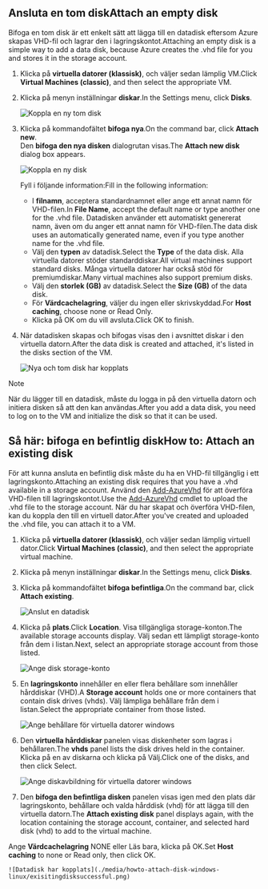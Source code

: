 


## <a name="attach-an-empty-disk"></a><span data-ttu-id="74e53-101">Ansluta en tom disk</span><span class="sxs-lookup"><span data-stu-id="74e53-101">Attach an empty disk</span></span>
<span data-ttu-id="74e53-102">Bifoga en tom disk är ett enkelt sätt att lägga till en datadisk eftersom Azure skapas VHD-fil och lagrar den i lagringskontot.</span><span class="sxs-lookup"><span data-stu-id="74e53-102">Attaching an empty disk is a simple way to add a data disk, because Azure creates the .vhd file for you and stores it in the storage account.</span></span>

1. <span data-ttu-id="74e53-103">Klicka på **virtuella datorer (klassisk)**, och väljer sedan lämplig VM.</span><span class="sxs-lookup"><span data-stu-id="74e53-103">Click **Virtual Machines (classic)**, and then select the appropriate VM.</span></span>

2. <span data-ttu-id="74e53-104">Klicka på menyn inställningar **diskar**.</span><span class="sxs-lookup"><span data-stu-id="74e53-104">In the Settings menu, click **Disks**.</span></span>

   ![Koppla en ny tom disk](./media/howto-attach-disk-windows-linux/menudisksattachnew.png)

3. <span data-ttu-id="74e53-106">Klicka på kommandofältet **bifoga nya**.</span><span class="sxs-lookup"><span data-stu-id="74e53-106">On the command bar, click **Attach new**.</span></span>  
    <span data-ttu-id="74e53-107">Den **bifoga den nya disken** dialogrutan visas.</span><span class="sxs-lookup"><span data-stu-id="74e53-107">The **Attach new disk** dialog box appears.</span></span>

    ![Koppla en ny disk](./media/howto-attach-disk-windows-linux/newdiskdetail.png)

    <span data-ttu-id="74e53-109">Fyll i följande information:</span><span class="sxs-lookup"><span data-stu-id="74e53-109">Fill in the following information:</span></span>
    - <span data-ttu-id="74e53-110">I **filnamn**, acceptera standardnamnet eller ange ett annat namn för VHD-filen.</span><span class="sxs-lookup"><span data-stu-id="74e53-110">In **File Name**, accept the default name or type another one for the .vhd file.</span></span> <span data-ttu-id="74e53-111">Datadisken använder ett automatiskt genererat namn, även om du anger ett annat namn för VHD-filen.</span><span class="sxs-lookup"><span data-stu-id="74e53-111">The data disk uses an automatically generated name, even if you type another name for the .vhd file.</span></span>
    - <span data-ttu-id="74e53-112">Välj den **typen** av datadisk.</span><span class="sxs-lookup"><span data-stu-id="74e53-112">Select the **Type** of the data disk.</span></span> <span data-ttu-id="74e53-113">Alla virtuella datorer stöder standarddiskar.</span><span class="sxs-lookup"><span data-stu-id="74e53-113">All virtual machines support standard disks.</span></span> <span data-ttu-id="74e53-114">Många virtuella datorer har också stöd för premiumdiskar.</span><span class="sxs-lookup"><span data-stu-id="74e53-114">Many virtual machines also support premium disks.</span></span>
    - <span data-ttu-id="74e53-115">Välj den **storlek (GB)** av datadisk.</span><span class="sxs-lookup"><span data-stu-id="74e53-115">Select the **Size (GB)** of the data disk.</span></span>
    - <span data-ttu-id="74e53-116">För **Värdcachelagring**, väljer du ingen eller skrivskyddad.</span><span class="sxs-lookup"><span data-stu-id="74e53-116">For **Host caching**, choose none or Read Only.</span></span>
    - <span data-ttu-id="74e53-117">Klicka på OK om du vill avsluta.</span><span class="sxs-lookup"><span data-stu-id="74e53-117">Click OK to finish.</span></span>

4. <span data-ttu-id="74e53-118">När datadisken skapas och bifogas visas den i avsnittet diskar i den virtuella datorn.</span><span class="sxs-lookup"><span data-stu-id="74e53-118">After the data disk is created and attached, it's listed in the disks section of the VM.</span></span>

   ![Nya och tom disk har kopplats](./media/howto-attach-disk-windows-linux/newdiskemptysuccessful.png)

> [!NOTE]
> <span data-ttu-id="74e53-120">När du lägger till en datadisk, måste du logga in på den virtuella datorn och initiera disken så att den kan användas.</span><span class="sxs-lookup"><span data-stu-id="74e53-120">After you add a data disk, you need to log on to the VM and initialize the disk so that it can be used.</span></span>

## <a name="how-to-attach-an-existing-disk"></a><span data-ttu-id="74e53-121">Så här: bifoga en befintlig disk</span><span class="sxs-lookup"><span data-stu-id="74e53-121">How to: Attach an existing disk</span></span>
<span data-ttu-id="74e53-122">För att kunna ansluta en befintlig disk måste du ha en VHD-fil tillgänglig i ett lagringskonto.</span><span class="sxs-lookup"><span data-stu-id="74e53-122">Attaching an existing disk requires that you have a .vhd available in a storage account.</span></span> <span data-ttu-id="74e53-123">Använd den [Add-AzureVhd](https://msdn.microsoft.com/library/azure/dn495173.aspx) för att överföra VHD-filen till lagringskontot.</span><span class="sxs-lookup"><span data-stu-id="74e53-123">Use the [Add-AzureVhd](https://msdn.microsoft.com/library/azure/dn495173.aspx) cmdlet to upload the .vhd file to the storage account.</span></span> <span data-ttu-id="74e53-124">När du har skapat och överföra VHD-filen, kan du koppla den till en virtuell dator.</span><span class="sxs-lookup"><span data-stu-id="74e53-124">After you've created and uploaded the .vhd file, you can attach it to a VM.</span></span>

1. <span data-ttu-id="74e53-125">Klicka på **virtuella datorer (klassisk)**, och väljer sedan lämplig virtuell dator.</span><span class="sxs-lookup"><span data-stu-id="74e53-125">Click **Virtual Machines (classic)**, and then select the appropriate virtual machine.</span></span>

2. <span data-ttu-id="74e53-126">Klicka på menyn inställningar **diskar**.</span><span class="sxs-lookup"><span data-stu-id="74e53-126">In the Settings menu, click **Disks**.</span></span>

3. <span data-ttu-id="74e53-127">Klicka på kommandofältet **bifoga befintliga**.</span><span class="sxs-lookup"><span data-stu-id="74e53-127">On the command bar, click **Attach existing**.</span></span>

    ![Anslut en datadisk](./media/howto-attach-disk-windows-linux/menudisksattachexisting.png)

4. <span data-ttu-id="74e53-129">Klicka på **plats**.</span><span class="sxs-lookup"><span data-stu-id="74e53-129">Click **Location**.</span></span> <span data-ttu-id="74e53-130">Visa tillgängliga storage-konton.</span><span class="sxs-lookup"><span data-stu-id="74e53-130">The available storage accounts display.</span></span> <span data-ttu-id="74e53-131">Välj sedan ett lämpligt storage-konto från dem i listan.</span><span class="sxs-lookup"><span data-stu-id="74e53-131">Next, select an appropriate storage account from those listed.</span></span>

    ![Ange disk storage-konto](./media/howto-attach-disk-windows-linux/existdiskstorageaccounts.png)

5. <span data-ttu-id="74e53-133">En **lagringskonto** innehåller en eller flera behållare som innehåller hårddiskar (VHD).</span><span class="sxs-lookup"><span data-stu-id="74e53-133">A **Storage account** holds one or more containers that contain disk drives (vhds).</span></span> <span data-ttu-id="74e53-134">Välj lämpliga behållare från dem i listan.</span><span class="sxs-lookup"><span data-stu-id="74e53-134">Select the appropriate container from those listed.</span></span>

    ![Ange behållare för virtuella datorer windows](./media/howto-attach-disk-windows-linux/existdiskcontainers.png)

6. <span data-ttu-id="74e53-136">Den **virtuella hårddiskar** panelen visas diskenheter som lagras i behållaren.</span><span class="sxs-lookup"><span data-stu-id="74e53-136">The **vhds** panel lists the disk drives held in the container.</span></span> <span data-ttu-id="74e53-137">Klicka på en av diskarna och klicka på Välj.</span><span class="sxs-lookup"><span data-stu-id="74e53-137">Click one of the disks, and then click Select.</span></span>

    ![Ange diskavbildning för virtuella datorer windows](./media/howto-attach-disk-windows-linux/existdiskvhds.png)

7. <span data-ttu-id="74e53-139">Den **bifoga den befintliga disken** panelen visas igen med den plats där lagringskonto, behållare och valda hårddisk (vhd) för att lägga till den virtuella datorn.</span><span class="sxs-lookup"><span data-stu-id="74e53-139">The **Attach existing disk** panel displays again, with the location containing the storage account, container, and selected hard disk (vhd) to add to the virtual machine.</span></span>

  <span data-ttu-id="74e53-140">Ange **Värdcachelagring** NONE eller Läs bara, klicka på OK.</span><span class="sxs-lookup"><span data-stu-id="74e53-140">Set **Host caching** to none or Read only, then click OK.</span></span>

    ![Datadisk har kopplats](./media/howto-attach-disk-windows-linux/exisitingdisksuccessful.png)
